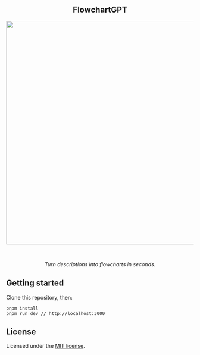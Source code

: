 <div align="center">
    <h2>FlowchartGPT</h2>
    <img src="https://user-images.githubusercontent.com/33971845/235101660-01ecc87f-5300-494b-8e29-c286effda998.png" width="600" />
    <p>&nbsp;</p>
    <p><i>Turn descriptions into flowcharts in seconds.</i></p>
</div>

## Getting started
Clone this repository, then:
```
pnpm install
pnpm run dev // http://localhost:3000
```

## License

Licensed under the [MIT license](https://github.com/shadcn/ui/blob/main/LICENSE.md).
